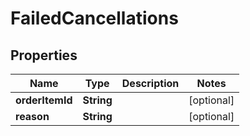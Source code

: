 
# FailedCancellations

## Properties
Name | Type | Description | Notes
------------ | ------------- | ------------- | -------------
**orderItemId** | **String** |  |  [optional]
**reason** | **String** |  |  [optional]



